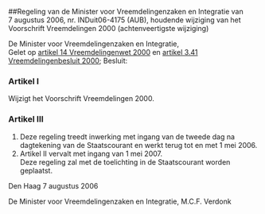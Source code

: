 <meta http-equiv='Content-Type' content='text/html; charset=utf-8' />

##Regeling van de Minister voor Vreemdelingenzaken en Integratie van 7 augustus 2006, nr. INDuit06-4175 (AUB), houdende wijziging van het Voorschrift Vreemdelingen 2000 (achtenveertigste wijziging)

De Minister voor Vreemdelingenzaken en Integratie,  
Gelet op [artikel 14 Vreemdelingenwet 2000](../../../../../../../../wet/vreemdelingenwet/2000/BWBR0011823/README.md) en [artikel 3.41 Vreemdelingenbesluit 2000](../../../../../../../../AMvB/vreemdelingenbesluit/2000/BWBR0011825/README.md);
Besluit:    

### Artikel  I  

Wijzigt het Voorschrift Vreemdelingen 2000. 

### Artikel  III  

1.  Deze regeling treedt inwerking met ingang van de tweede dag na dagtekening van de Staatscourant en werkt terug tot en met 1 mei 2006.   
2.  Artikel II vervalt met ingang van 1 mei 2007.  
Deze regeling zal met de toelichting in de Staatscourant worden geplaatst.   

Den Haag 
7 augustus 2006   

De 
Minister voor Vreemdelingenzaken en Integratie, 
M.C.F. Verdonk     
